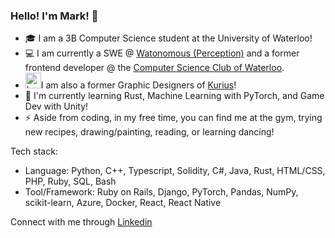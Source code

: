 ### Hello! I'm Mark! 👋

- :mortar_board: I am a 3B Computer Science student at the University of Waterloo!
- 💻 I am currently a SWE @ [Watonomous (Perception)](https://www.watonomous.ca/) and a former frontend developer @ the [Computer Science Club of Waterloo](https://csclub.uwaterloo.ca/).
- <img src="https://avatars.githubusercontent.com/u/55967493?s=200&v=4" alt="kurius" width="25" height="25"/>I am also a former Graphic Designers of <a href="https://kurius.ca">Kurius</a>!
- 🌱 I'm currently learning Rust, Machine Learning with PyTorch, and Game Dev with Unity!
- ⚡ Aside from coding, in my free time, you can find me at the gym, trying new recipes, drawing/painting, reading, or learning dancing!

Tech stack:

* Language: Python, C++, Typescript, Solidity, C#, Java, Rust, HTML/CSS, PHP, Ruby, SQL, Bash
* Tool/Framework: Ruby on Rails, Django, PyTorch, Pandas, NumPy, scikit-learn, Azure, Docker, React, React Native


Connect with me through [Linkedin](https://www.linkedin.com/in/markchiu02/)
